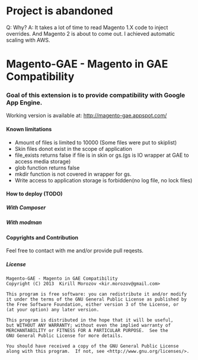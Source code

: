Project is abandoned
==========
Q: Why?
A: It takes a lot of time to read Magento 1.X code to inject overrides. And Magento 2 is about to come out.
I achieved automatic scaling with AWS.

Magento-GAE - Magento in GAE Compatibility
===========

### Goal of this extension is to provide compatibility with Google App Engine.

Working version is available at: http://magento-gae.appspot.com/

#### Known limitations
- Amount of files is limited to 10000 (Some files were put to skiplist)
- Skin files donot exist in the scope of application
- file_exists returns false if file is in skin or gs.(gs is IO wrapper at GAE to access media storage)
- glob function returns false
- mkdir function is not covered in wrapper for gs.
- Write access to application storage is forbidden(no log file, no lock files)

#### How to deploy (TODO)
##### With Composer
##### With modman

#### Copyrights and Contribution
Feel free to contact with me and/or provide pull reqests. 

##### License

    Magento-GAE - Magento in GAE Compatibility
    Copyright (C) 2013  Kirill Morozov <kir.morozov@gmail.com>

    This program is free software: you can redistribute it and/or modify
    it under the terms of the GNU General Public License as published by
    the Free Software Foundation, either version 3 of the License, or
    (at your option) any later version.

    This program is distributed in the hope that it will be useful,
    but WITHOUT ANY WARRANTY; without even the implied warranty of
    MERCHANTABILITY or FITNESS FOR A PARTICULAR PURPOSE.  See the
    GNU General Public License for more details.

    You should have received a copy of the GNU General Public License
    along with this program.  If not, see <http://www.gnu.org/licenses/>.

